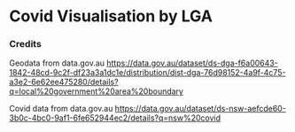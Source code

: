 # Covid Visualisation by LGA

### Credits
Geodata from data.gov.au https://data.gov.au/dataset/ds-dga-f6a00643-1842-48cd-9c2f-df23a3a1dc1e/distribution/dist-dga-76d98152-4a9f-4c75-a3e2-6e62ee475280/details?q=local%20government%20area%20boundary

Covid data from data.gov.au https://data.gov.au/dataset/ds-nsw-aefcde60-3b0c-4bc0-9af1-6fe652944ec2/details?q=nsw%20covid